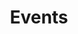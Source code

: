 ---
title: Events
permalink: /basketball/events/captains/
redirect_to:
    - /basketball/events/captains/men
---